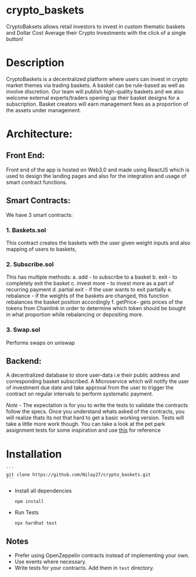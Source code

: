 # crypto_baskets

CryptoBaksets allows retail investors to invest in custom thematic baskets and Dollar Cost Average their Crypto Investments with the click of a single button!

# Description

CryptoBaskets is a decentralized platform where users can invest in crypto market themes via trading baskets. A basket can be rule-based as well as involve discretion. Our team will publish high-quality baskets and we also welcome external experts/traders opening up their basket designs for a subscription. Basket creators will earn management fees as a proportion of the assets under management. 

# Architecture:

## Front End: 

Front end of the app is hosted on Web3.0 and made using ReactJS which is used to design the landing pages and also for the integration and usage of smart contract functions.

## Smart Contracts:

We have 3 smart contracts:
### 1. Baskets.sol
This contract creates the baskets with the user given weight inputs and also mapping of users to baskets, 

### 2. Subscribe.sol
This has multiple methods: 
a. add - to subscribe to a basket
b. exit - to completely exit the basket
c. invest more - to invest more as a part of recurring payment
d. partial exit - if the user wants to exit partially
e. rebalance - if the weights of the baskets are changed, this function rebalances the basket position accordingly
f. getPrice-  gets prices of the tokens from Chainlink in order to determine which token should be bought in what proportion while rebalancing or depositing more. 

### 3. Swap.sol
Performs swaps on uniswap

## Backend:

A decentralized database to store user-data i.e their public address and corresponding basket subscribed.
A Microservice which will notify the user of investment due date and take approval from the user to trigger the contract on regular intervals to perform systematic payment.

*Note* - The expectation is for you to write the tests to validate the contracts follow the specs. Once you understand whats asked of the contracts, you will realize thats its not that hard to get a basic working version. Tests will take a little more work though.  You can take a look at the pet park assignment tests for some inspiration and use [this](https://hardhat.org/tutorial/testing-contracts.html) for reference


# Installation

    ```
    git clone https://github.com/Nilay27/crypto_baskets.git
    ```

-   Install all dependencies

    ```
    npm install
    ```

-   Run Tests
    ```
    npx hardhat test
    ```
## Notes

-   Prefer using OpenZeppelin contracts instead of implementing your own.
-   Use events where necessary.
-   Write tests for your contracts. Add them in `test` directory.
